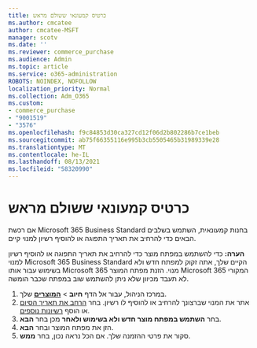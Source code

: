 ```yaml
---
title: כרטיס קמעונאי ששולם מראש
ms.author: cmcatee
author: cmcatee-MSFT
manager: scotv
ms.date: ''
ms.reviewer: commerce_purchase
ms.audience: Admin
ms.topic: article
ms.service: o365-administration
ROBOTS: NOINDEX, NOFOLLOW
localization_priority: Normal
ms.collection: Adm_O365
ms.custom:
- commerce_purchase
- "9001519"
- "3576"
ms.openlocfilehash: f9c84853d30ca327cd12f06d2b802286b7ce1beb
ms.sourcegitcommit: ab75f66355116e995b3cb5505465b31989339e28
ms.translationtype: MT
ms.contentlocale: he-IL
ms.lasthandoff: 08/13/2021
ms.locfileid: "58320990"
---
```

# <a name="retail-prepaid-card"></a>כרטיס קמעונאי ששולם מראש

אם רכשת Microsoft 365 Business Standard בחנות קמעונאית, השתמש בשלבים הבאים כדי להרחיב את תאריך התפוגה או להוסיף רשיון למנוי קיים.

**הערה:** כדי להשתמש במפתח מוצר כדי להרחיב את תאריך התפוגה או להוסיף רשיון למנוי Microsoft 365 Business Standard הקיים שלך, אתה זקוק למפתח חדש ולא בשימוש עבור אותו Microsoft 365 מנוי. הזנת מפתח המוצר Microsoft 365 המקורי לא תעבד מכיוון שלא ניתן להשתמש שוב במפתח שכבר הומשה.

1. במרכז הניהול, עבור אל הדף **חיוב**  >  **[המוצרים](https://go.microsoft.com/fwlink/p/?linkid=842054)** שלך.
2. אתר את המנוי שברצונך להרחיב או להוסיף לו רשיון. בחר [הרחב את תאריך הסיום](https://go.microsoft.com/fwlink/p/?linkid=842054) או הוסף [רשיונות נוספים](https://go.microsoft.com/fwlink/p/?linkid=842054).
3. בחר **השתמש במפתח מוצר חדש ולא בשימוש ולאחר** מכן בחר **הבא**.
4. הזן את מפתח המוצר ובחר **הבא**.
5. סקור את פרטי ההזמנה שלך. אם הכל נראה נכון, בחר **ממש**.
